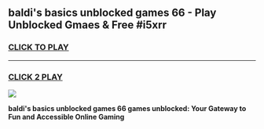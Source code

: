 
## baldi's basics unblocked games 66 - Play Unblocked Gmaes & Free #i5xrr
<h3>
<a href="https://premium.freeplayer.one?title=baldi's_basics_unblocked_games_66&ref=03M">CLICK TO PLAY</a></h3>
<hr>

<h3>
<a href="https://premium.freeplayer.one?title=baldi's_basics_unblocked_games_66&ref=03M">CLICK 2 PLAY</a>
  
</h3>

<a href="https://premium.freeplayer.one?title=baldi's_basics_unblocked_games_66&ref=03M"><img src="https://clearcache.store/games.png"></a>


**baldi's basics unblocked games 66 games unblocked: Your Gateway to Fun and Accessible Online Gaming**
